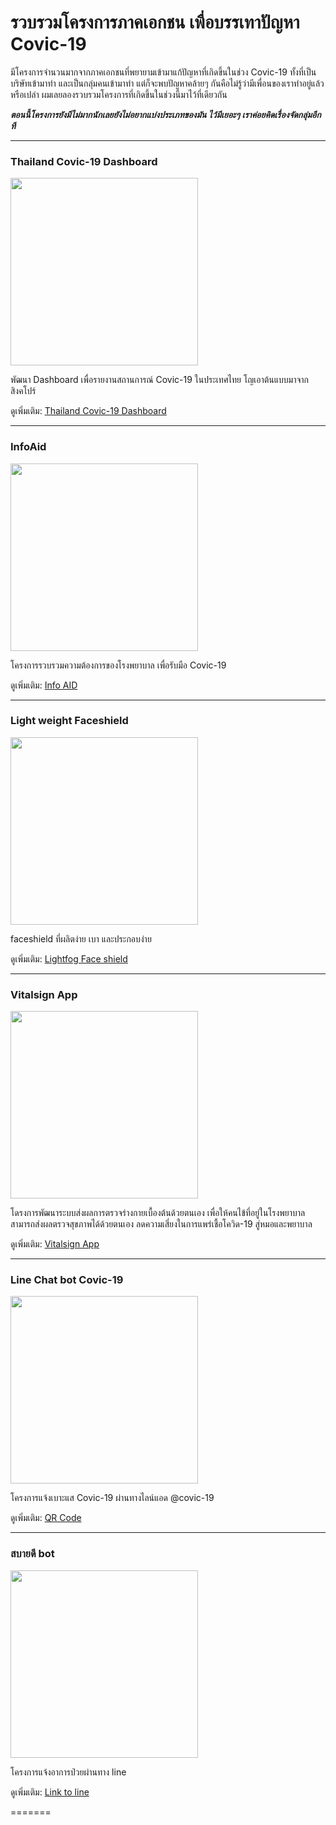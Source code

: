 รวบรวมโครงการภาคเอกชน เพื่อบรรเทาปัญหา Covic-19
=======

มีโครงการจำนวนมากจากภาคเอกชนที่พยายามเข้ามาแก้ปัญหาที่เกิดขึ้นในช่วง Covic-19 ทั้งที่เป็นบริษัทเข้ามาทำ และเป็นกลุ่มคนเข้ามาทำ แต่ก็จะพบปัญหาคล้ายๆ กันคือไม่รู้ว่ามีเพื่อนของเราทำอยู่แล้วหรือเปล่า ผมเลยลองรวบรวมโครงการที่เกิดขึ้นในช่วงนี้มาไว้ที่เดียวกัน

___ตอนนี้โครงการยังมีไม่มากนักเลยยังไม่อยากแบ่งประเภทของมัน ไว้มีเยอะๆ เราค่อยคิดเรื่องจัดกลุ่มอีกที___

---

### Thailand Covic-19 Dashboard

<image src="images/covic-19-dashboard.png" width="300px" />

พัฒนา Dashboard เพื่อรายงานสถานการณ์ Covic-19 ในประเทศไทย โญเอาต้นแบบมาจากสิงคโปร์

ดูเพิ่มเติม: [Thailand Covic-19 Dashboard](https://co.vid19.sg/singapore/dashboard)

---

### InfoAid

<image src="images/infoaid.png" width="300px" />

โครงการรวบรวมความต้องการของโรงพยาบาล เพื่อรับมือ Covic-19

ดูเพิ่มเติม: [Info AID](https://www.infoaid.org)

---

### Light weight Faceshield

<image src="images/smart-face-shield.png" width="300px" />

faceshield ที่ผลิตง่าย เบา และประกอบง่าย

ดูเพิ่มเติม: [Lightfog Face shield](https://holenhello.com/pages/smart-face-shield?fbclid=IwAR2bqLVJKRgLBQZI8TzeqmP7XJ1U1_uTl_FvPnvkQMGG55-7MFTFaOqrupw)

---

### Vitalsign App

<image src="images/vitalsignapp.png" width="300px" />

โดรงการพัฒนาระบบส่งผลการตรวจร่างกายเบื้องต้นด้วยตนเอง เพื่อให้คนไข้ที่อยู่ในโรงพยาบาลสามารถส่งผลตรวจสุขภาพได้ด้วยตนเอง ลดความเสี่ยงในการแพร่เชื้อโควิด-19 สู่หมอและพยาบาล

ดูเพิ่มเติม: [Vitalsign App](https://vitalsignapp.com/)

---

### Line Chat bot Covic-19

<image src="images/line-covic-19.png" width="300px" />

โครงการแจ้งเบาะแส Covic-19 ผ่านทางไลน์แอด @covic-19

ดูเพิ่มเติม: [QR Code](images/line-covic-19.png)

---

### สบายดี bot

<image src="images/sabuydeebot.png" width="300px" />

โครงการแจ้งอาการป่วยผ่านทาง line

ดูเพิ่มเติม: [Link to line](https://line.me/R/ti/p/@sabaideebot)

=======
